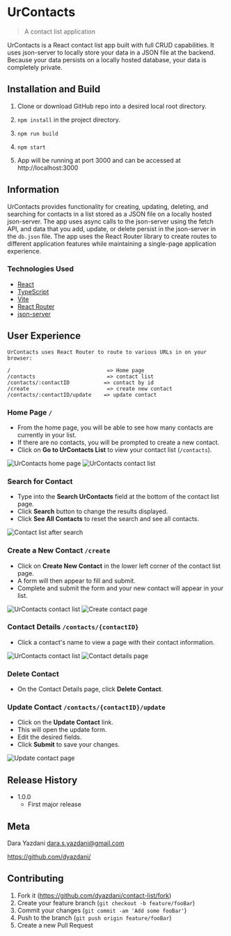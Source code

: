 # UrContacts
> A contact list application

UrContacts is a React contact list app built with full CRUD capabilities. It uses json-server to locally store your data in a JSON file at the backend. Because your data persists on a locally hosted database, your data is completely private.

## Installation and Build

1. Clone or download GitHub repo into a desired local root directory.

2. `npm install` in the project directory.

3. `npm run build`

4. `npm start`

5. App will be running at port 3000 and can be accessed at http://localhost:3000


## Information

UrContacts provides functionality for creating, updating, deleting, and searching for contacts in a list stored as a JSON file on a locally hosted json-server. The app uses async calls to the json-server using the fetch API, and data that you add, update, or delete persist in the json-server in the `db.json` file. The app uses the React Router library to create routes to different application features while maintaining a single-page application experience.

### Technologies Used
- [React][react]
- [TypeScript][typeScript]
- [Vite][vite]
- [React Router][reactRouter]
- [json-server][json-server] 


## User Experience
    UrContacts uses React Router to route to various URLs in on your browser: 

    /                               => Home page
    /contacts                       => contact list
    /contacts/:contactID           => contact by id
    /create                         => create new contact
    /contacts/:contactID/update    => update contact
### Home Page `/`
- From the home page, you will be able to see how many contacts are currently in your list.
- If there are no contacts, you will be prompted to create a new contact. 
- Click on **Go to UrContacts List** to view your contact list (`/contacts`). 

![UrContacts home page](./assets/screenshots/home.png)
![UrContacts contact list](./assets/screenshots/contact-list.png)

### Search for Contact
- Type into the **Search UrContacts** field at the bottom of the contact list page. 
- Click **Search** button to change the results displayed.
- Click **See All Contacts** to reset the search and see all contacts.

![Contact list after search](./assets/screenshots/search.png)

### Create a New Contact `/create`
- Click on **Create New Contact** in the lower left corner of the contact list page. 
- A form will then appear to fill and submit.
- Complete and submit the form and your new contact will appear in your list.

![UrContacts contact list](./assets/screenshots/contact-list.png)
![Create contact page](./assets/screenshots/create-contact.png)

### Contact Details `/contacts/{contactID}`
- Click a contact's name to view a page with their contact information.

![UrContacts contact list](./assets/screenshots/contact-list.png)
![Contact details page](./assets/screenshots/contact-details.png)

### Delete Contact
- On the Contact Details page, click **Delete Contact**.

### Update Contact `/contacts/{contactID}/update`
- Click on the **Update Contact** link. 
- This will open the update form. 
- Edit the desired fields.
- Click **Submit** to save your changes.

![Update contact page](./assets/screenshots/update-contact.png)


## Release History

* 1.0.0
    * First major release

## Meta

Dara Yazdani 
dara.s.yazdani@gmail.com

<https://github.com/dyazdani/>

## Contributing

1. Fork it (<https://github.com/dyazdani/contact-list/fork>)
2. Create your feature branch (`git checkout -b feature/fooBar`)
3. Commit your changes (`git commit -am 'Add some fooBar'`)
4. Push to the branch (`git push origin feature/fooBar`)
5. Create a new Pull Request


<!-- Links for technologies -->
[react]: https://react.dev
[reactRouter]: https://reactrouter.com/en/main
[typeScript]: https://www.typescriptlang.org/id/download
[vite]: https://vitejs.dev/guide/
[json-server]: https://github.com/typicode/json-server